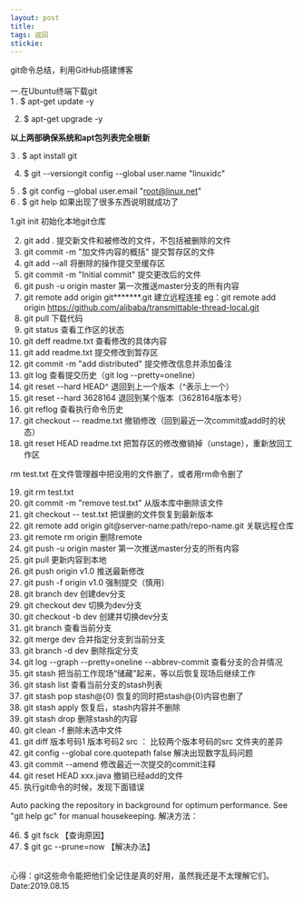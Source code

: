 ```yaml
---
layout: post
title: 
tags: 返回
stickie: 
---
```


git命令总结，利用GitHub搭建博客<br>                         
一.在Ubuntu终端下载git    
1 . $ apt-get update -y

2.  $ apt-get upgrade -y

**以上两部确保系统和apt包列表完全根新**

3 . $ apt install git

4.  $ git --versiongit config --global user.name "linuxidc"

5 . $ git config --global user.email "root@linux.net"     
6 . $ git help 如果出现了很多东西说明就成功了 

1.git init   初始化本地git仓库

2. git add . 提交新文件和被修改的文件，不包括被删除的文件
3. git commit -m "加文件内容的概括"      提交暂存区的文件 
4. git add --all 将删除的操作提交至缓存区
5. git commit -m "Initial commit" 提交更改后的文件
6. git push -u origin master 第一次推送master分支的所有内容
7. git remote add  origin git*******.git  建立远程连接 eg：git remote add  origin https://github.com/alibaba/transmittable-thread-local.git
8. git  pull 下载代码
9. git status 查看工作区的状态
10. git deff readme.txt 查看修改的具体内容
11. git add readme.txt 提交修改到暂存区
12. git commit -m "add distributed" 提交修改信息并添加备注
13. git log 查看提交历史（git log --pretty=oneline）
14. git reset --hard HEAD^ 退回到上一个版本（^表示上一个）
15. git reset --hard 3628164 退回到某个版本（3628164版本号）
16. git reflog 查看执行命令历史
17. git checkout -- readme.txt 撤销修改（回到最近一次commit或add时的状态）
18. git reset HEAD readme.txt 把暂存区的修改撤销掉（unstage），重新放回工作区

rm test.txt 在文件管理器中把没用的文件删了，或者用rm命令删了

19. git rm test.txt
20. git commit -m "remove test.txt" 从版本库中删除该文件
21. git checkout -- test.txt 把误删的文件恢复到最新版本
22. git remote add origin git@server-name:path/repo-name.git 关联远程仓库
23. git remote rm origin 删除remote
24. git push -u origin master 第一次推送master分支的所有内容
25. git pull 更新内容到本地
26. git push origin v1.0 推送最新修改
27. git push -f origin v1.0 强制提交（慎用）
28. git branch dev 创建dev分支
29. git checkout dev 切换为dev分支
30. git checkout -b dev 创建并切换dev分支
31. git branch 查看当前分支
32. git merge dev 合并指定分支到当前分支
33. git branch -d dev 删除指定分支
34. git log --graph --pretty=oneline --abbrev-commit 查看分支的合并情况
35. git stash 把当前工作现场“储藏”起来，等以后恢复现场后继续工作
36. git stash list 查看当前分支的stash列表
37. git stash pop stash@{0}  恢复的同时把stash@{0}内容也删了
38. git stash apply 恢复后，stash内容并不删除
39. git stash drop 删除stash的内容
40. git clean -f 删除未选中文件
41. git diff 版本号码1 版本号码2 src ： 比较两个版本号码的src 文件夹的差异
42. git config --global core.quotepath false 解决出现数字乱码问题
43. git commit --amend 修改最近一次提交的commit注释
44. git reset HEAD xxx.java 撤销已经add的文件
45. 执行git命令的时候，发现下面错误

Auto packing the repository in background for optimum performance.
See "git help gc" for manual housekeeping.
解决方法：

46. $ git fsck 【查询原因】
47. $ git gc --prune=now 【解决办法】

<br>心得：git这些命令能把他们全记住是真的好用，虽然我还是不太理解它们。
<br>Date:2019.08.15